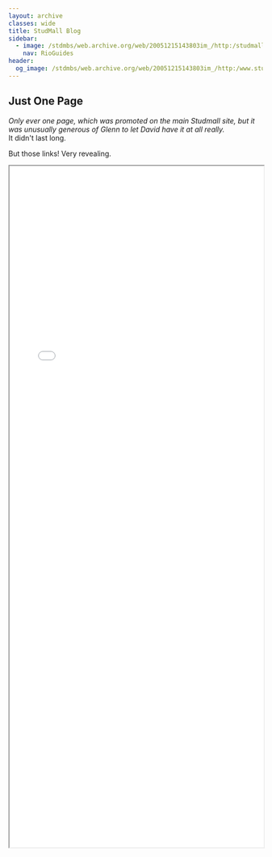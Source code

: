 ```yaml
---
layout: archive
classes: wide
title: StudMall Blog
sidebar:
  - image: /stdmbs/web.archive.org/web/20051215143803im_/http:/studmall.com/images/logo.gif
    nav: RioGuides
header:
  og_image: /stdmbs/web.archive.org/web/20051215143803im_/http:/www.studmall.com/images/New_Logo.gif
---
```


## Just One Page

_Only ever one page, which was promoted on the main Studmall site, 
but it was unusually generous of Glenn to let David have it at all really._  
It didn't last long.


But those links! Very revealing.

<style type="text/css">
  iframe {
    max-width: 100%;
  }
</style>

<div>
<iframe src="/stdmbs/web.archive.org/web/20051215143803if_/http:/studmall.blogspot.com/index.html" width="900px" height="1350px" allow-forms="false"></iframe>
</div>